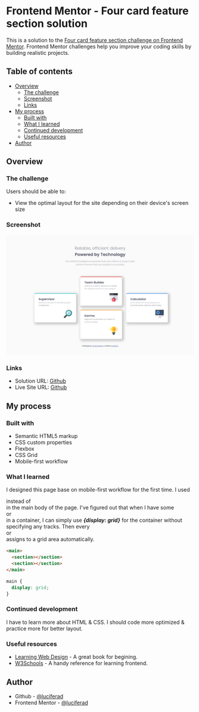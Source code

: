 # Frontend Mentor - Four card feature section solution

This is a solution to the [Four card feature section challenge on Frontend Mentor](https://www.frontendmentor.io/challenges/four-card-feature-section-weK1eFYK). Frontend Mentor challenges help you improve your coding skills by building realistic projects. 

## Table of contents

- [Overview](#overview)
  - [The challenge](#the-challenge)
  - [Screenshot](#screenshot)
  - [Links](#links)
- [My process](#my-process)
  - [Built with](#built-with)
  - [What I learned](#what-i-learned)
  - [Continued development](#continued-development)
  - [Useful resources](#useful-resources)
- [Author](#author)

## Overview

### The challenge

Users should be able to:

- View the optimal layout for the site depending on their device's screen size

### Screenshot

![](design/four-card-desktop.png)

### Links

- Solution URL: [Github](https://github.com/luciferad/four-card-feature-section-master.git)
- Live Site URL: [Github](https://luciferad.github.io/four-card-feature-section-master)

## My process

### Built with

- Semantic HTML5 markup
- CSS custom properties
- Flexbox
- CSS Grid
- Mobile-first workflow

### What I learned

I designed this page base on mobile-first workflow for the first time. I used _<section>_ instead of _<div>_ in the main body of the page.
I've figured out that when I have some _<div>_ or _<section>_ in a container, I can simply use **_{display: grid}_** for the container without specifying any tracks. Then every _<div>_ or _<section>_ assigns to a grid area automatically.

```html
<main>
  <section></section>
  <section></section>
</main>
```
```css
main {
  display: grid;
}
```

### Continued development

I have to learn more about HTML & CSS. I should code more optimized & practice more for better layout.

### Useful resources

- [Learning Web Design](https://www.amazon.com/Learning-Web-Design-Beginners-JavaScript/dp/1491960205) - A great book for begining.
- [W3Schools](https://www.w3schools.com/) - A handy reference for learning frontend.

## Author

- Github - [@luciferad](https://github.com/luciferad)
- Frontend Mentor - [@luciferad](https://www.frontendmentor.io/profile/luciferad)